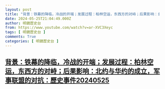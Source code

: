 ```yaml
---
layout: post
title: "背景：铁幕的降临，冷战的开端；发展过程：柏林空运，东西方的对峙；后果影响：北约与华约的成立，军事联盟的对抗：歷史事件20240525"
date: 2024-05-25T21:04:49.000Z
author: 明鏡歷史台
from: https://www.youtube.com/watch?v=ar-XVC3Xeyc
tags: [ 明鏡歷史台 ]
comments: True
categories: [ 明鏡歷史台 ]
---
```

<!--1716671089000-->
[背景：铁幕的降临，冷战的开端；发展过程：柏林空运，东西方的对峙；后果影响：北约与华约的成立，军事联盟的对抗：歷史事件20240525](https://www.youtube.com/watch?v=ar-XVC3Xeyc)
------

<div>

</div>
